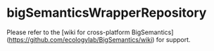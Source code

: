bigSemanticsWrapperRepository
=============================

Please refer to the [wiki for cross-platform BigSemantics] (https://github.com/ecologylab/BigSemantics/wiki) for support.
